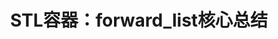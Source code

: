 ---
layout: post
title: STL容器：forward_list核心总结
slug: stl-forward-list
categories: [C++总结]
tags: [STL]
---